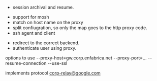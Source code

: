 + session archival and resume.
- support for mosh 
- match on host name on the proxy
- split confiugration, so only the map goes to the http proxy code.
- ssh agent and client

+ redirect to the correct backend.
+ authenticate user using proxy.

options to use
--proxy-host=gw.corp.enfabrica.net --proxy-port=... --resume-connection --use-ssl

implements protocol corp-relay@google.com
